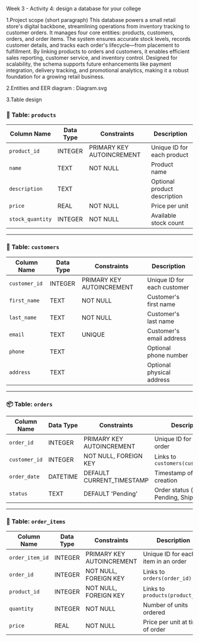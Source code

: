 Week 3 - Activity 4: design a database for your college

1.Project scope (short paragraph)
This database powers a small retail store's digital backbone, streamlining operations from inventory tracking to customer orders. It manages four core entities: products, customers, orders, and order items. The system ensures accurate stock levels, records customer details, and tracks each order's lifecycle—from placement to fulfillment. By linking products to orders and customers, it enables efficient sales reporting, customer service, and inventory control. Designed for scalability, the schema supports future enhancements like payment integration, delivery tracking, and promotional analytics, making it a robust foundation for a growing retail business.

2.Entities and EER diagram : 
Diagram.svg


3.Table design

### 🧾 **Table: `products`**
| Column Name      | Data Type | Constraints                  | Description                        |
|------------------|-----------|------------------------------|------------------------------------|
| `product_id`     | INTEGER   | PRIMARY KEY AUTOINCREMENT    | Unique ID for each product         |
| `name`           | TEXT      | NOT NULL                     | Product name                       |
| `description`    | TEXT      |                              | Optional product description       |
| `price`          | REAL      | NOT NULL                     | Price per unit                     |
| `stock_quantity` | INTEGER   | NOT NULL                     | Available stock count              |

---

### 👤 **Table: `customers`**
| Column Name   | Data Type | Constraints               | Description                      |
|---------------|-----------|---------------------------|----------------------------------|
| `customer_id` | INTEGER   | PRIMARY KEY AUTOINCREMENT | Unique ID for each customer      |
| `first_name`  | TEXT      | NOT NULL                  | Customer's first name            |
| `last_name`   | TEXT      | NOT NULL                  | Customer's last name             |
| `email`       | TEXT      | UNIQUE                    | Customer's email address         |
| `phone`       | TEXT      |                           | Optional phone number            |
| `address`     | TEXT      |                           | Optional physical address        |

---

### 📦 **Table: `orders`**
| Column Name   | Data Type | Constraints               | Description                          |
|---------------|-----------|---------------------------|--------------------------------------|
| `order_id`    | INTEGER   | PRIMARY KEY AUTOINCREMENT | Unique ID for each order             |
| `customer_id` | INTEGER   | NOT NULL, FOREIGN KEY     | Links to `customers(customer_id)`    |
| `order_date`  | DATETIME  | DEFAULT CURRENT_TIMESTAMP | Timestamp of order creation          |
| `status`      | TEXT      | DEFAULT 'Pending'         | Order status (e.g., Pending, Shipped)|

---

### 🧮 **Table: `order_items`**
| Column Name     | Data Type | Constraints               | Description                          |
|------------------|-----------|---------------------------|--------------------------------------|
| `order_item_id`  | INTEGER   | PRIMARY KEY AUTOINCREMENT | Unique ID for each item in an order  |
| `order_id`       | INTEGER   | NOT NULL, FOREIGN KEY     | Links to `orders(order_id)`          |
| `product_id`     | INTEGER   | NOT NULL, FOREIGN KEY     | Links to `products(product_id)`      |
| `quantity`       | INTEGER   | NOT NULL                  | Number of units ordered              |
| `price`          | REAL      | NOT NULL                  | Price per unit at time of order      |
